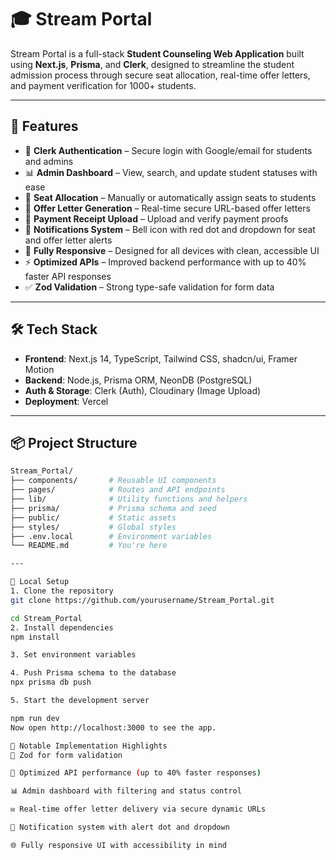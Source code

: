 # 🎓 Stream Portal

Stream Portal is a full-stack **Student Counseling Web Application** built using **Next.js**, **Prisma**, and **Clerk**, designed to streamline the student admission process through secure seat allocation, real-time offer letters, and payment verification for 1000+ students.

---

## 🚀 Features

- 🔐 **Clerk Authentication** – Secure login with Google/email for students and admins
- 📊 **Admin Dashboard** – View, search, and update student statuses with ease
- 📝 **Seat Allocation** – Manually or automatically assign seats to students
- 📄 **Offer Letter Generation** – Real-time secure URL-based offer letters
- 💸 **Payment Receipt Upload** – Upload and verify payment proofs
- 🔔 **Notifications System** – Bell icon with red dot and dropdown for seat and offer letter alerts
- 📱 **Fully Responsive** – Designed for all devices with clean, accessible UI
- ⚡ **Optimized APIs** – Improved backend performance with up to 40% faster API responses
- ✅ **Zod Validation** – Strong type-safe validation for form data

---

## 🛠 Tech Stack

- **Frontend**: Next.js 14, TypeScript, Tailwind CSS, shadcn/ui, Framer Motion
- **Backend**: Node.js, Prisma ORM, NeonDB (PostgreSQL)
- **Auth & Storage**: Clerk (Auth), Cloudinary (Image Upload)
- **Deployment**: Vercel

---

## 📦 Project Structure

```bash
Stream_Portal/
├── components/       # Reusable UI components
├── pages/            # Routes and API endpoints
├── lib/              # Utility functions and helpers
├── prisma/           # Prisma schema and seed
├── public/           # Static assets
├── styles/           # Global styles
├── .env.local        # Environment variables
└── README.md         # You're here

---

🧪 Local Setup
1. Clone the repository
git clone https://github.com/yourusername/Stream_Portal.git

cd Stream_Portal
2. Install dependencies
npm install

3. Set environment variables

4. Push Prisma schema to the database
npx prisma db push

5. Start the development server

npm run dev
Now open http://localhost:3000 to see the app.

📌 Notable Implementation Highlights
🧠 Zod for form validation

🚀 Optimized API performance (up to 40% faster responses)

📊 Admin dashboard with filtering and status control

✉️ Real-time offer letter delivery via secure dynamic URLs

💬 Notification system with alert dot and dropdown

🌐 Fully responsive UI with accessibility in mind
